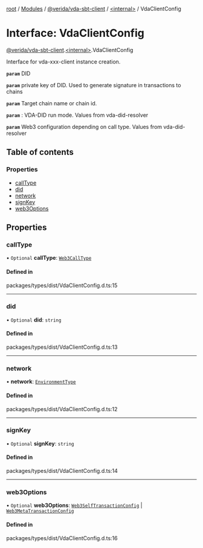 [root](../README.md) / [Modules](../modules.md) / [@verida/vda-sbt-client](../modules/verida_vda_sbt_client.md) / [<internal\>](../modules/verida_vda_sbt_client._internal_.md) / VdaClientConfig

# Interface: VdaClientConfig

[@verida/vda-sbt-client](../modules/verida_vda_sbt_client.md).[<internal\>](../modules/verida_vda_sbt_client._internal_.md).VdaClientConfig

Interface for vda-xxx-client instance creation.

**`param`** DID

**`param`** private key of DID. Used to generate signature in transactions to chains

**`param`** Target chain name or chain id.

**`param`** : VDA-DID run mode. Values from vda-did-resolver

**`param`** Web3 configuration depending on call type. Values from vda-did-resolver

## Table of contents

### Properties

- [callType](verida_vda_sbt_client._internal_.VdaClientConfig.md#calltype)
- [did](verida_vda_sbt_client._internal_.VdaClientConfig.md#did)
- [network](verida_vda_sbt_client._internal_.VdaClientConfig.md#network)
- [signKey](verida_vda_sbt_client._internal_.VdaClientConfig.md#signkey)
- [web3Options](verida_vda_sbt_client._internal_.VdaClientConfig.md#web3options)

## Properties

### callType

• `Optional` **callType**: [`Web3CallType`](../modules/verida_vda_sbt_client._internal_.md#web3calltype)

#### Defined in

packages/types/dist/VdaClientConfig.d.ts:15

___

### did

• `Optional` **did**: `string`

#### Defined in

packages/types/dist/VdaClientConfig.d.ts:13

___

### network

• **network**: [`EnvironmentType`](../enums/verida_vda_sbt_client._internal_.EnvironmentType.md)

#### Defined in

packages/types/dist/VdaClientConfig.d.ts:12

___

### signKey

• `Optional` **signKey**: `string`

#### Defined in

packages/types/dist/VdaClientConfig.d.ts:14

___

### web3Options

• `Optional` **web3Options**: [`Web3SelfTransactionConfig`](verida_vda_sbt_client._internal_.Web3SelfTransactionConfig.md) \| [`Web3MetaTransactionConfig`](verida_vda_sbt_client._internal_.Web3MetaTransactionConfig.md)

#### Defined in

packages/types/dist/VdaClientConfig.d.ts:16
